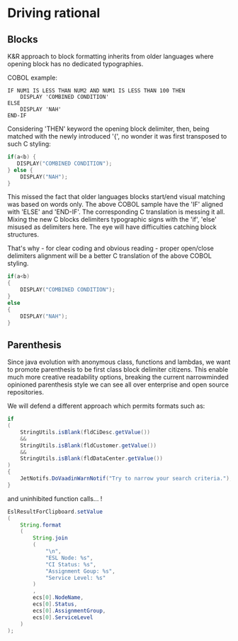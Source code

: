 # Driving rational


## Blocks

K&R approach to block formatting inherits from older languages where opening block has no dedicated typographies.

COBOL example: 

```cobol
IF NUM1 IS LESS THAN NUM2 AND NUM1 IS LESS THAN 100 THEN
    DISPLAY 'COMBINED CONDITION'
ELSE
    DISPLAY 'NAH'
END-IF    
```

Considering 'THEN' keyword the opening block delimiter, then, being matched with the newly introduced '{', no wonder it was first transposed to such C styling:
```c
if(a<b) {
   DISPLAY("COMBINED CONDITION");
} else {
    DISPLAY("NAH");
}    
```

This missed the fact that older languages blocks start/end visual matching was based on words only. The above COBOL sample have the 'IF' aligned with 'ELSE' and 'END-IF'.
The corresponding C translation is messing it all. Mixing the new C blocks delimiters typographic signs with the 'if', 'else' misused as delimiters here. The eye will have difficulties catching block structures.

That's why - for clear coding and obvious reading -  proper open/close delimiters alignment will be a better C translation of the above COBOL styling.
```c
if(a<b) 
{
    DISPLAY("COMBINED CONDITION");
}
else 
{
    DISPLAY("NAH");
}    
```

## Parenthesis

Since java evolution with anonymous class, functions and lambdas, we want to promote parenthesis to be first class block delimiter citizens. This enable much more creative readability options, breaking the current narrowminded opinioned parenthesis style we can see all over enterprise and open source repositories. 

We will defend a different approach which permits formats such as:

```java
if
(
    StringUtils.isBlank(fldCiDesc.getValue())
    &&
    StringUtils.isBlank(fldCustomer.getValue())
    &&
    StringUtils.isBlank(fldDataCenter.getValue())
)
{
    JetNotifs.DoVaadinWarnNotif("Try to narrow your search criteria.");
}
```
and uninhibited function calls... !

```java
EslResultForClipboard.setValue
(
    String.format
    (
        String.join
        (
            "\n",
            "ESL Node: %s",
            "CI Status: %s",
            "Assignment Goup: %s",
            "Service Level: %s"
        )
        ,
        ecs[0].NodeName,
        ecs[0].Status,
        ecs[0].AssignmentGroup,
        ecs[0].ServiceLevel
    )
);
```